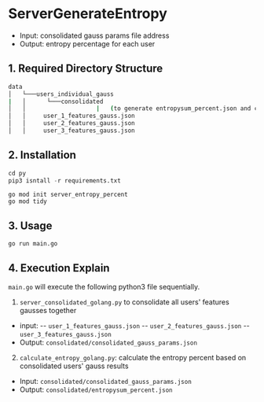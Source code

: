 # ServerGenerateEntropy

- Input: consolidated gauss params file address
- Output: entropy percentage for each user

## 1. Required Directory Structure

```bash
data 
│   └───users_individual_gauss 
|   │      └───consolidated  
│   │                    |   (to generate entropysum_percent.json and consolidated.json)  
│   │     user_1_features_gauss.json
│   │     user_2_features_gauss.json
│   │     user_3_features_gauss.json 
```

## 2. Installation

```python
cd py
pip3 isntall -r requirements.txt
```

```golang
go mod init server_entropy_percent
go mod tidy
```

## 3. Usage

```golang
go run main.go
```

## 4. Execution Explain
`main.go` will execute the following python3 file sequentially.

1. `server_consolidated_golang.py` to consolidate all users' features gausses together 

- input: 
-- `user_1_features_gauss.json`
-- `user_2_features_gauss.json`
-- `user_3_features_gauss.json`
- Output: `consolidated/consolidated_gauss_params.json`

2. `calculate_entropy_golang.py`: calculate the entropy percent based on consolidated users' gauss results 

- Input: `consolidated/consolidated_gauss_params.json`
- Output: `consolidated/entropysum_percent.json`